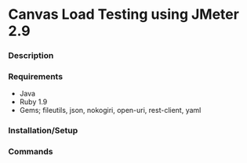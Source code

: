 <h1>Canvas Load Testing using JMeter 2.9</h1>

<h3>Description</h3>


<h3>Requirements</h3>
    <ul>
        <li>Java</li>
        <li>Ruby 1.9</li>
        <li>Gems; fileutils, json, nokogiri, open-uri, rest-client, yaml</li>
    </ul>


<h3>Installation/Setup</h3>


<h3>Commands</h3>